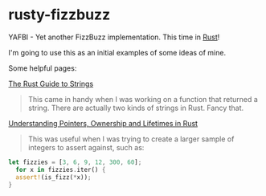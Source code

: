 # rusty-fizzbuzz
YAFBI - Yet another FizzBuzz implementation. This time in [Rust](https://www.rust-lang.org/)!

I'm going to use this as an initial examples of some ideas of mine. 

Some helpful pages:

[The Rust Guide to Strings](http://smallcultfollowing.com/rust-int-variations/imem-umem/guide-strings.html)

> This came in handy when I was working on a function that returned a string. 
> There are actually two kinds of strings in Rust. Fancy that.


[Understanding Pointers, Ownership and Lifetimes in Rust](http://paulkoerbitz.de/posts/Understanding-Pointers-Ownership-and-Lifetimes-in-Rust.html)

> This was useful when I was trying to create a larger sample of integers to assert against, such as:

```rust
let fizzies = [3, 6, 9, 12, 300, 60];
  for x in fizzies.iter() {
  assert!(is_fizz(*x));
}
```
